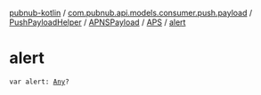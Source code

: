 [pubnub-kotlin](../../../../index.md) / [com.pubnub.api.models.consumer.push.payload](../../../index.md) / [PushPayloadHelper](../../index.md) / [APNSPayload](../index.md) / [APS](index.md) / [alert](./alert.md)

# alert

`var alert: `[`Any`](https://kotlinlang.org/api/latest/jvm/stdlib/kotlin/-any/index.html)`?`